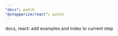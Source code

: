 ```yaml
---
"docs": patch
"@stepperize/react": patch
---
```


docs, react: add examples and index to current step
